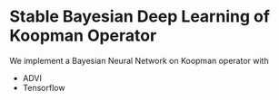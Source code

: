 # Stable Bayesian Deep Learning of Koopman Operator

We implement a Bayesian Neural Network on Koopman operator with

- ADVI
- Tensorflow

